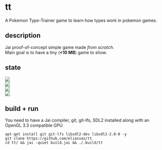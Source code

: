 # tt
A Pokemon Type-Trainer game to learn how types work in pokemon games.
## description
Jai proof-of-concept simple game made *from scratch*. <br />
Main goal is to have a tiny (**<10 MB**) game to show. <br />
## state
![](https://progress-bar.dev/35/?title=rendering) <br />
![](https://progress-bar.dev/60/?title=mathLib) <br />
![](https://progress-bar.dev/40/?title=actualGame) <br />
![](https://progress-bar.dev/25/?title=gui) <br />
## build + run
You need to have a Jai compiler, git, git-lfs, SDL2 installed along with an OpenGL 3.3 compatible GPU
```console
apt-get install git git-lfs libsdl2-dev libsdl2-2.0-0 -y
git clone https://github.com/eliasvas/tt
cd tt/ && jai -quiet build.jai && ./.build/tt
```